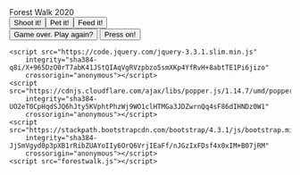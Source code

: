 <!DOCTYPE html>
<html lang="en">

<head>
    <!-- Required meta tags always come first -->
    <meta charset="utf-8" />
    <meta name="viewport" content="width=device-width, initial-scale=1" />
    <!--    <link rel="bootstrap.min.css" rel="styles.css"> -->
    <link rel="stylesheet" href="https://stackpath.bootstrapcdn.com/bootstrap/4.3.1/css/bootstrap.min.css"
        integrity="sha384-ggOyR0iXCbMQv3Xipma34MD+dH/1fQ784/j6cY/iJTQUOhcWr7x9JvoRxT2MZw1T" crossorigin="anonymous">
    <link rel="stylesheet" href="styles.css">
    <title>Forest Walk 2020</title>
</head>

<body>
    <div class="container" id="topLine">
        <div class="row">
            <div class="col">Forest Walk 2020</div>
            <div class="col" id="score"></div>
        </div>
    </div>
    <div class="container">
        <div class="row">
            <div class="col" id="prompt"></div>
        </div>
    </div>
    <div class="container" id="buttonRow">
        <div class="row">
            <div class="col">
                <button type="button" id="shootIt" onclick="shoot()">Shoot it! <button type="button" id="petIt"
                        onclick="pet()">Pet it! <button type="button" id="feedIt" onclick="feed()">Feed it!
            </div>
        </div>
    </div>
    <div class="container">
        <div class="row">
            <div class="col" id="input">
            </div>
        </div>
        <div class="row">
            <div class="col" id="scene">
            </div>
        </div>
        <div class="row">
            <div class="col" id="outcome">
            </div>
        </div>
        <div class="row">
            <div class="col">
                <button type="button" id="gameOver" onclick="stopGame()"> Game over. Play again?</button>
                <button type="button" id="continue" onclick="pressOn()"> Press on! </button>
            </div>
        </div>
    </div>
    </div>


    <script src="https://code.jquery.com/jquery-3.3.1.slim.min.js"
        integrity="sha384-q8i/X+965DzO0rT7abK41JStQIAqVgRVzpbzo5smXKp4YfRvH+8abtTE1Pi6jizo"
        crossorigin="anonymous"></script>
    <script src="https://cdnjs.cloudflare.com/ajax/libs/popper.js/1.14.7/umd/popper.min.js"
        integrity="sha384-UO2eT0CpHqdSJQ6hJty5KVphtPhzWj9WO1clHTMGa3JDZwrnQq4sF86dIHNDz0W1"
        crossorigin="anonymous"></script>
    <script src="https://stackpath.bootstrapcdn.com/bootstrap/4.3.1/js/bootstrap.min.js"
        integrity="sha384-JjSmVgyd0p3pXB1rRibZUAYoIIy6OrQ6VrjIEaFf/nJGzIxFDsf4x0xIM+B07jRM"
        crossorigin="anonymous"></script>
    <script src="forestwalk.js"></script>
</body>


</html>
